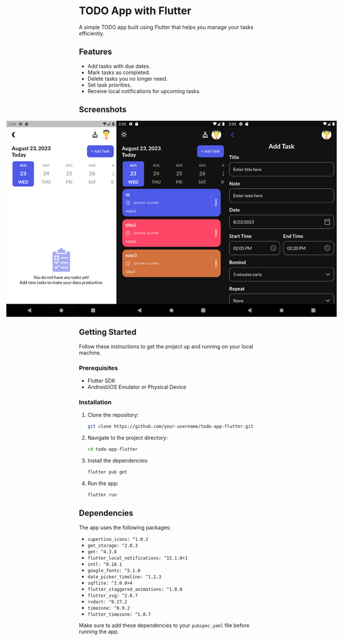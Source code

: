 # TODO App with Flutter

A simple TODO app built using Flutter that helps you manage your tasks efficiently.

## Features

- Add tasks with due dates.
- Mark tasks as completed.
- Delete tasks you no longer need.
- Set task priorities.
- Receive local notifications for upcoming tasks.

## Screenshots

<div style="display: flex; justify-content: center;">
  <img src="1.png" alt="Light Theme homepage" width="300">
  <img src="2.png" alt="Dark Theme homepage" width="300">
  <img src="3.png" alt="Add Task Page" width="300">
</div>

## Getting Started

Follow these instructions to get the project up and running on your local machine.

### Prerequisites

- Flutter SDK
- Android/iOS Emulator or Physical Device

### Installation

1. Clone the repository:

   ```bash
   git clone https://github.com/your-username/todo-app-flutter.git
   ```

2. Navigate to the project directory:

   ```bash
   cd todo-app-flutter
   ```

3. Install the dependencies:

   ```bash
   flutter pub get
   ```

4. Run the app:

   ```bash
   flutter run
   ```

## Dependencies

The app uses the following packages:

- `cupertino_icons: ^1.0.2`
- `get_storage: ^2.0.3`
- `get: ^4.3.8`
- `flutter_local_notifications: ^15.1.0+1`
- `intl: ^0.18.1`
- `google_fonts: ^5.1.0`
- `date_picker_timeline: ^1.2.3`
- `sqflite: ^2.0.0+4`
- `flutter_staggered_animations: ^1.0.0`
- `flutter_svg: ^2.0.7`
- `rxdart: ^0.27.2`
- `timezone: ^0.9.2`
- `flutter_timezone: ^1.0.7`

Make sure to add these dependencies to your `pubspec.yaml` file before running the app.
